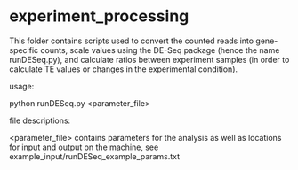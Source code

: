# experiment_processing

This folder contains scripts used to convert the counted reads into gene-specific counts, scale values using the DE-Seq package (hence the name runDESeq.py), and calculate ratios between experiment samples (in order to calculate TE values or changes in the experimental condition).

usage:

python runDESeq.py <parameter_file>

file descriptions:

<parameter_file> contains parameters for the analysis as well as locations for input and output on the machine, see example_input/runDESeq_example_params.txt